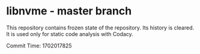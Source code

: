 # libnvme - master branch

This repository contains frozen state of the repository.
Its history is cleared. It is used only for static code
analysis with Codacy.

Commit Time: 1702017825